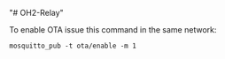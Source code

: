 "# OH2-Relay"

To enable OTA issue this command in the same network:
```
mosquitto_pub -t ota/enable -m 1
```
